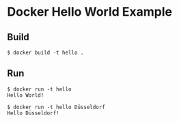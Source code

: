 # Docker Hello World Example

## Build

```
$ docker build -t hello .
```

## Run

```
$ docker run -t hello
Hello World!

$ docker run -t hello Düsseldorf
Hello Düsseldorf!
```
